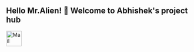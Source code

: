 ## Hello Mr.Alien! 👋 Welcome to Abhishek's project hub

<a href="default.asp"><img src="![image](https://user-images.githubusercontent.com/73735068/128698048-4706528f-c7f1-4458-bb0f-6ad3e87367f7.png)" alt="Mail" style="width:42px;height:42px;"></a>
